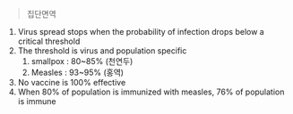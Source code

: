 > 집단면역


1. Virus spread stops when the probability of infection drops below a critical threshold
2. The threshold is virus and population specific
	1. smallpox : 80~85% (천연두)
	2. Measles : 93~95% (홍역)
3. No vaccine is 100% effective
4. When 80% of population is immunized with measles, 76% of population is immune